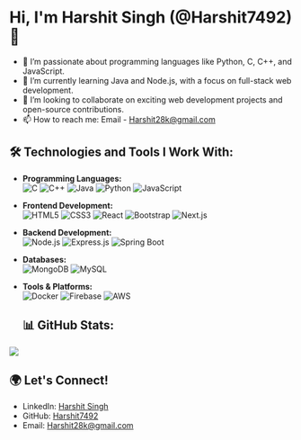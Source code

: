 # Hi, I'm Harshit Singh (@Harshit7492) 👋

- 👀 I’m passionate about programming languages like Python, C, C++, and JavaScript.
- 🌱 I’m currently learning Java and Node.js, with a focus on full-stack web development.
- 💞️ I’m looking to collaborate on exciting web development projects and open-source contributions.
- 📫 How to reach me: Email - Harshit28k@gmail.com

## 🛠️ Technologies and Tools I Work With:

- **Programming Languages:**  
  ![C](https://img.shields.io/badge/-C-A8B9CC?logo=c&logoColor=white&style=flat) 
  ![C++](https://img.shields.io/badge/-C++-00599C?logo=cplusplus&logoColor=white&style=flat)
  ![Java](https://img.shields.io/badge/-Java-007396?logo=java&logoColor=white&style=flat)
  ![Python](https://img.shields.io/badge/-Python-3776AB?logo=python&logoColor=white&style=flat)
  ![JavaScript](https://img.shields.io/badge/-JavaScript-F7DF1E?logo=javascript&logoColor=black&style=flat)
  
- **Frontend Development:**  
  ![HTML5](https://img.shields.io/badge/-HTML5-E34F26?logo=html5&logoColor=white&style=flat) 
  ![CSS3](https://img.shields.io/badge/-CSS3-1572B6?logo=css3&logoColor=white&style=flat) 
  ![React](https://img.shields.io/badge/-React-61DAFB?logo=react&logoColor=white&style=flat)
  ![Bootstrap](https://img.shields.io/badge/-Bootstrap-7952B3?logo=bootstrap&logoColor=white&style=flat) 
  ![Next.js](https://img.shields.io/badge/-Next.js-000000?logo=nextdotjs&logoColor=white&style=flat) 

- **Backend Development:**  
  ![Node.js](https://img.shields.io/badge/-Node.js-339933?logo=nodedotjs&logoColor=white&style=flat) 
  ![Express.js](https://img.shields.io/badge/-Express.js-000000?logo=express&logoColor=white&style=flat)
  ![Spring Boot](https://img.shields.io/badge/-Spring%20Boot-6DB33F?logo=springboot&logoColor=white&style=flat)

- **Databases:**  
  ![MongoDB](https://img.shields.io/badge/-MongoDB-47A248?logo=mongodb&logoColor=white&style=flat)
  ![MySQL](https://img.shields.io/badge/-MySQL-4479A1?logo=mysql&logoColor=white&style=flat)

- **Tools & Platforms:**  
  ![Docker](https://img.shields.io/badge/-Docker-2496ED?logo=docker&logoColor=white&style=flat) 
  ![Firebase](https://img.shields.io/badge/-Firebase-FFCA28?logo=firebase&logoColor=white&style=flat)
  ![AWS](https://img.shields.io/badge/-AWS-232F3E?logo=amazonaws&logoColor=white&style=flat)


  ## 📊 GitHub Stats:

![](http://github-profile-summary-cards.vercel.app/api/cards/stats?username=harshit7492&theme=2077)

  
## 🌍 Let's Connect!

- LinkedIn: [Harshit Singh](https://www.linkedin.com/in/harshit7492)
- GitHub: [Harshit7492](https://github.com/Harshit7492)
- Email: Harshit28k@gmail.com

<!---
Harshit7492/Harshit7492 is a ✨ special ✨ repository because its `README.md` (this file) appears on your GitHub profile.
You can click the Preview link to take a look at your changes.
--->
